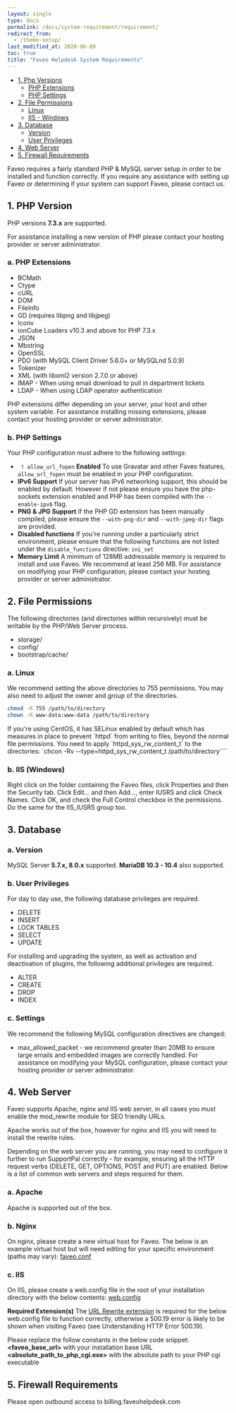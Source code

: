 ```yaml
---
layout: single
type: docs
permalink: /docs/system-requirement/requirement/
redirect_from:
  - /theme-setup/
last_modified_at: 2020-06-09
toc: true
title: "Faveo Helpdesk System Requirements"
---
```


-   [1. Php Versions](#php-versions)
    -   [PHP Extensions](#php-extensions)
    -   [PHP Settings](#php-settings)
-   [2. File Permissions](#file-permissions)
    -   [Linux](#linux)
    -   [IIS - Windows](#iis)
-   [3. Database](#database)
    -   [Version](#version)
    -   [User Privileges](#user-privileges)
-   [4. Web Server](#web-server)
-   [5. Firewall Requirements](#firewall-requirements)

Faveo requires a fairly standard PHP & MySQL server setup in order to be installed and function correctly. If you require any assistance with setting up Faveo or determining if your system can support Faveo, please contact us.

<a id="php-versions" name="php-versions"></a>
## 1. PHP Version
PHP versions **7.3.x** are supported.

For assistance installing a new version of PHP please contact your hosting provider or server administrator.

<a id="php-extensions" name="php-extensions"></a>
### a. PHP Extensions
- BCMath
- Ctype
- cURL
- DOM
- FileInfo
- GD (requires libpng and libjpeg)
- Iconv
- ionCube Loaders v10.3 and above for PHP 7.3.x
- JSON
- Mbstring
- OpenSSL
- PDO (with MySQL Client Driver 5.6.0+ or MySQLnd 5.0.9)
- Tokenizer
- XML (with libxml2 version 2.7.0 or above)
- IMAP - When using email download to pull in department tickets
- LDAP - When using LDAP operator authentication

PHP extensions differ depending on your server, your host and other system variable. For assistance installing missing extensions, please contact your hosting provider or server administrator.

<a id="php-settings" name="php-settings"></a>
### b. PHP Settings
Your PHP configuration must adhere to the following settings:

- ``` ! allow_url_fopen``` **Enabled**
To use Gravatar and other Faveo features, ```allow_url_fopen``` must be enabled in your PHP configuration.
- **IPv6 Support**
If your server has IPv6 networking support, this should be enabled by default. However if not please ensure you have the php-sockets extension enabled and PHP has been compiled with the ```--enable-ipv6``` flag.
- **PNG & JPG Support**
If the PHP GD extension has been manually compiled, please ensure the ```--with-png-dir``` and ```--with-jpeg-dir``` flags are provided.
- **Disabled functions**
If you're running under a particularly strict environment, please ensure that the following functions are not listed under the ```disable_functions``` directive: ```ini_set```
- **Memory Limit**
A minimum of 128MB addressable memory is required to install and use Faveo. We recommend at least 256 MB.
For assistance on modifying your PHP configuration, please contact your hosting provider or server administrator.

<a id="file-permissions" name="file-permissions"></a>
## 2. File Permissions
The following directories (and directories within recursively) must be writable by the PHP/Web Server process.

- storage/
- config/
- bootstrap/cache/

<a id="linux" name="linux"></a>
### a. Linux
We recommend setting the above directories to 755 permissions. You may also need to adjust the owner and group of the directories.

```sh
chmod -R 755 /path/to/directory
chown -R www-data:www-data /path/to/directory
```
<p class="notice--warning">
If you're using CentOS, it has SELinux enabled by default which has measures in place to prevent `httpd` from writing to files, beyond the normal file permissions. You need to apply `httpd_sys_rw_content_t` to the directories: `chcon -Rv --type=httpd_sys_rw_content_t /path/to/directory````
</p>


<a id="iis" name="iis"></a>
### b. IIS (Windows)
Right click on the folder containing the Faveo files, click Properties and then the Security tab. Click Edit... and then Add..., enter IUSRS and click Check Names. Click OK, and check the Full Control checkbox in the permissions. Do the same for the IIS_IUSRS group too.

<a id="database" name="database"></a>
## 3. Database
<a id="version" name="version"></a>
### a. Version
MySQL Server <b>5.7.x, 8.0.x</b> supported. <b>MariaDB 10.3 - 10.4</b> also supported.

<a id="user-privileges" name="user-privileges"></a>
### b. User Privileges
For day to day use, the following database privileges are required.

- DELETE
- INSERT
- LOCK TABLES
- SELECT
- UPDATE

For installing and upgrading the system, as well as activation and deactivation of plugins, the following additional privileges are required.

- ALTER
- CREATE
- DROP
- INDEX

<a id="settings" name="settings"></a>
### c. Settings
We recommend the following MySQL configuration directives are changed:

- max_allowed_packet - we recommend greater than 20MB to ensure large emails and embedded images are correctly handled.
For assistance on modifying your MySQL configuration, please contact your hosting provider or server administrator.

<a id="web-server" name="web-server"></a>
## 4. Web Server
Faveo supports Apache, nginx and IIS web server, in all cases you must enable the mod_rewrite module for SEO friendly URLs.

Apache works out of the box, however for nginx and IIS you will need to install the rewrite rules.

Depending on the web server you are running, you may need to configure it further to run SupportPal correctly - for example, ensuring all the HTTP request verbs (DELETE, GET, OPTIONS, POST and PUT) are enabled. Below is a list of common web servers and steps required for them.

### a. Apache
Apache is supported out of the box.

### b. Nginx
On nginx, please create a new virtual host for Faveo. The below is an example virtual host but will need editing for your specific environment (paths may vary):
[faveo.conf](/installation-scripts/web-server/nginx/faveo.conf)

### c. IIS
On IIS, please create a web.config file in the root of your installation directory with the below contents:
[web.config](/installation-scripts/web-server/iis/web.config)

**Required Extension(s)**
The [URL Rewrite extension](https://www.iis.net/downloads/microsoft/url-rewrite) is required for the below web.config file to function correctly, otherwise a 500.19 error is likely to be shown when visiting Faveo (see Understanding HTTP Error 500.19).

Please replace the follow constants in the below code snippet:
**<faveo_base_url>** with your installation base URL
**<absolute_path_to_php_cgi.exe>** with the absolute path to your PHP cgi executable

<a id="firewall-requirements" name="firewall-requirements"></a>
## 5. Firewall Requirements
Please open outbound access to billing.faveohelpdesk.com